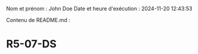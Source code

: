 Nom et prénom : John Doe
Date et heure d'exécution : 2024-11-20 12:43:53

Contenu de README.md :
# R5-07-DS